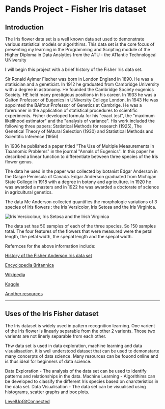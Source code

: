 # Pands Project - Fisher Iris dataset #

## Introduction ##

The Iris flower data set is a well known data set used to demonstrate various statistical models or algorithims. This data set is the core focus of presenting my learning in the Programming and Scripting module of the Higher Diploma in Data Anslytics from the ATU - the ATlantic Technologcal UNiversity

I will begin this project with a brief history of the Fisher Iris data set.

Sir Ronald Aylmer Fischer was born in London England in 1890. He was a statisician and a geneticist. In 1912 he graduated from Cambridge University with a degree in astronomy. He founded the  Cambridge Society eugenics Society. HE held many prestigious positions in his career. In 1933 he was a Galton Professor of Eugenics in UNiversity College London. In 1943 He was appointed the BAlfour Professor of Genetics at Cambrige. He was a forerunner in the application of statistical procedures to scientific experiments. Fisher developed formula for his "exact test", the "maximum likelihood estimator" and the "analysis of variance".
His work included the following three papers: Statistical Methods for research (1925), The Genetical Theory of NAtural Selection (1930) and Statistical Methods and Scientific Inference (1956)

In 1936 he published a paper titled "The Use of Multiple Measurements in Taxanomic Problems" in the journal "Annals of Eugenics". In this paper he described a linear function to differentiate between three species of the Iris flower genus.

The data he used in the paper was collected by botanist Edgar Anderson in the Gaspe Peninsula of Canada. Edgar Anderson graduated from Michigan State College in 1918 with a degree in botony and agriculture. In 1920 he was awarded a masters and in 1922 he was awarded a doctorate of science in agricultural genetics.

The data Me Anderson collected quantifies the morphologic variations of 3 species of Iris flowers : the Iris Versicolor, Iris Setosa and the Iris Virginica.

![Iris Versicolour, Iris Setosa and the Irish Virginica](https://www.google.com/imgres?imgurl=https%3A%2F%2Fs3.amazonaws.com%2Fassets.datacamp.com%2Fblog_assets%2FMachine%2BLearning%2BR%2Firis-machinelearning.png&tbnid=P-PGjABuYKeYpM&vet=12ahUKEwjGwrvMpOz9AhVEFMAKHa9qCdgQMygAegUIARCUAQ..i&imgrefurl=http%3A%2F%2Fwww.lac.inpe.br%2F~rafael.santos%2FDocs%2FCAP394%2FWholeStory-Iris.html&docid=DWcNzEt0Tz4F4M&w=1275&h=477&q=3%20species%20of%20irish%20flowers%20in%20the%20data%20set&ved=2ahUKEwjGwrvMpOz9AhVEFMAKHa9qCdgQMygAegUIARCUAQ)

The data set has 50 samples of each of the three species. So 150 samples total. The four features of the flowers that were measured were the petal length, the petal width, the spepal length and the spepal width. 

Refernces for the above information include:

[History of the Fisher Anderson Iris data set](https://kaggle.com/datasets/arshid/iris-flower-dataset)

[Encyclopedia Britannica](https://www.britannica.com/biography/Ronald-Aylmer-Fisher)

[Wikipedia](https://en.wikipedia.org/wiki/Edgar_Anderson)

[Kaggle](https://www.kaggle.com/datasets/uciml/iris)

[Another resources](https://towardsdatascience.com/the-iris-dataset-a-little-bit-of-history-and-biology-fb4812f5a7b5)



---

## Uses of the Iris Fisher dataset ##

The Iris dataset is widely used in pattern recognition learning. One varient of the Iris flower is linearly separable from the other 2 varients. Those two varients are not linerly separable from each other.

Thw data set is used in data exploration, machine learning and data visualisaetion. it is well understood dataset that can be used to demonstarte many concerpts of data science. Many resources can be fouond online and is thus ideal for beginners of data science.

Data Exploration - The analysis of the data set can be used to identify patterns and relationships in the data.
Machine Learning - Algorithims can be developed to classify the different Iris species based on charcteristics in the data set.
Data Visualisation - The data set can be visualised using histograms, scatter graphs and box plots.

[LevelUpGitConnected](https://levelup.gitconnected.com/unveiling-the-mysteries-of-the-iris-dataset-a-comprehensive-analysis-and-machine-learning-f5c4f9dbcd6d)
